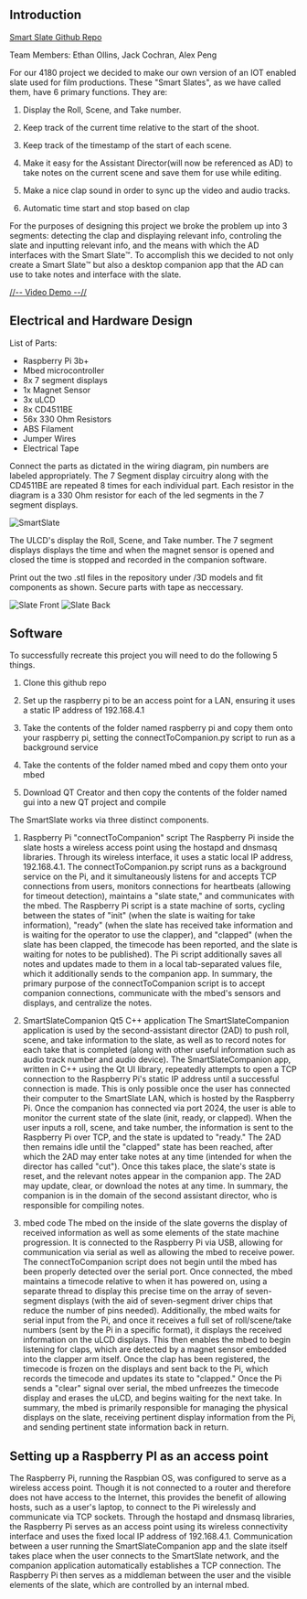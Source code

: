 Introduction
--

[Smart Slate Github Repo](https://github.com/eollins/SmartSlateCompanion/tree/master)

Team Members: Ethan Ollins, Jack Cochran, Alex Peng

For our 4180 project we decided to make our own version of an IOT enabled slate used for film productions. These "Smart Slates", as we have called them, have 6 primary functions.
They are:

1) Display the Roll, Scene, and Take number.
  
2) Keep track of the current time relative to the start of the shoot.
   
3) Keep track of the timestamp of the start of each scene.
   
4) Make it easy for the Assistant Director(will now be referenced as AD) to take notes on the current scene and save them for use while editing.
   
5) Make a nice clap sound in order to sync up the video and audio tracks.
    
6) Automatic time start and stop based on clap

For the purposes of designing this project we broke the problem up into 3 segments: detecting the clap and displaying relevant info, controling the slate and inputting relevant info, and the means with which the AD interfaces with the Smart Slate™️. To accomplish this we decided to not only create a Smart Slate™️ but also a desktop companion app that the AD can use to take notes and interface with the slate.

<a href="http://youtu.be/_YN7Nneg3RY" target="_blank">//-- Video Demo --//</a>


Electrical and Hardware Design
-

List of Parts:
* Raspberry Pi 3b+
* Mbed microcontroller
* 8x 7 segment displays
* 1x Magnet Sensor
* 3x uLCD
* 8x CD4511BE
* 56x 330 Ohm Resistors
* ABS Filament
* Jumper Wires
* Electrical Tape

Connect the parts as dictated in the wiring diagram, pin numbers are labeled appropriately. The 7 Segment display circuitry along with the CD4511BE are repeated 8 times for each individual part. Each resistor in the diagram is a 330 Ohm resistor for each of the led segments in the 7 segment displays.

![SmartSlate](https://github.com/eollins/SmartSlateCompanion/assets/91165948/37397345-6701-40be-8acd-53e69f9c927e)



The ULCD's display the Roll, Scene, and Take number. The 7 segment displays displays the time and when the magnet sensor is opened and closed the time is stopped and recorded in the companion software.

Print out the two .stl files in the repository under /3D models and fit components as shown. Secure parts with tape as neccessary.

![Slate Front](https://github.com/eollins/SmartSlateCompanion/assets/91165948/4287fa16-3772-4246-b1cf-44e2e2c96084)
![Slate Back](https://github.com/eollins/SmartSlateCompanion/assets/91165948/dc97f9d7-b2ea-45a1-a74e-e8c866eb5b9c)


Software
--
To successfully recreate this project you will need to do the following 5 things.

1) Clone this github repo

2) Set up the raspberry pi to be an access point for a LAN, ensuring it uses a static IP address of 192.168.4.1

3) Take the contents of the folder named raspberry pi and copy them onto your raspberry pi, setting the connectToCompanion.py script to run as a background service

4) Take the contents of the folder named mbed and copy them onto your mbed

5) Download QT Creator and then copy the contents of the folder named gui into a new QT project and compile

The SmartSlate works via three distinct components.

1) Raspberry Pi "connectToCompanion" script
The Raspberry Pi inside the slate hosts a wireless access point using the hostapd and dnsmasq libraries. Through its wireless interface, it uses a static local IP address, 192.168.4.1. The connectToCompanion.py script runs as a background service on the Pi, and it simultaneously listens for and accepts TCP connections from users, monitors connections for heartbeats (allowing for timeout detection), maintains a "slate state," and communicates with the mbed. The Raspberry Pi script is a state machine of sorts, cycling between the states of "init" (when the slate is waiting for take information), "ready" (when the slate has received take information and is waiting for the operator to use the clapper), and "clapped" (when the slate has been clapped, the timecode has been reported, and the slate is waiting for notes to be published). The Pi script additionally saves all notes and updates made to them in a local tab-separated values file, which it additionally sends to the companion app. In summary, the primary purpose of the connectToCompanion script is to accept companion connections, communicate with the mbed's sensors and displays, and centralize the notes.

2) SmartSlateCompanion Qt5 C++ application
The SmartSlateCompanion application is used by the second-assistant director (2AD) to push roll, scene, and take information to the slate, as well as to record notes for each take that is completed (along with other useful information such as audio track number and audio device). The SmartSlateCompanion app, written in C++ using the Qt UI library, repeatedly attempts to open a TCP connection to the Raspberry Pi's static IP address until a successful connection is made. This is only possible once the user has connected their computer to the SmartSlate LAN, which is hosted by the Raspberry Pi. Once the companion has connected via port 2024, the user is able to monitor the current state of the slate (init, ready, or clapped). When the user inputs a roll, scene, and take number, the information is sent to the Raspberry Pi over TCP, and the state is updated to "ready." The 2AD then remains idle until the "clapped" state has been reached, after which the 2AD may enter take notes at any time (intended for when the director has called "cut"). Once this takes place, the slate's state is reset, and the relevant notes appear in the companion app. The 2AD may update, clear, or download the notes at any time. In summary, the companion is in the domain of the second assistant director, who is responsible for compiling notes.

3) mbed code
The mbed on the inside of the slate governs the display of received information as well as some elements of the state machine progression. It is connected to the Raspberry Pi via USB, allowing for communication via serial as well as allowing the mbed to receive power. The connectToCompanion script does not begin until the mbed has been properly detected over the serial port. Once connected, the mbed maintains a timecode relative to when it has powered on, using a separate thread to display this precise time on the array of seven-segment displays (with the aid of seven-segment driver chips that reduce the number of pins needed). Additionally, the mbed waits for serial input from the Pi, and once it receives a full set of roll/scene/take numbers (sent by the Pi in a specific format), it displays the received information on the uLCD displays. This then enables the mbed to begin listening for claps, which are detected by a magnet sensor embedded into the clapper arm itself. Once the clap has been registered, the timecode is frozen on the displays and sent back to the Pi, which records the timecode and updates its state to "clapped." Once the Pi sends a "clear" signal over serial, the mbed unfreezes the timecode display and erases the uLCD, and begins waiting for the next take. In summary, the mbed is primarily responsible for managing the physical displays on the slate, receiving pertinent display information from the Pi, and sending pertinent state information back in return.

Setting up a Raspberry PI as an access point
--
The Raspberry Pi, running the Raspbian OS, was configured to serve as a wireless access point. Though it is not connected to a router and therefore does not have access to the Internet, this provides the benefit of allowing hosts, such as a user's laptop, to connect to the Pi wirelessly and communicate via TCP sockets. Through the hostapd and dnsmasq libraries, the Raspberry Pi serves as an access point using its wireless connectivity interface and uses the fixed local IP address of 192.168.4.1. Communication between a user running the SmartSlateCompanion app and the slate itself takes place when the user connects to the SmartSlate network, and the companion application automatically establishes a TCP connection. The Raspberry Pi then serves as a middleman between the user and the visible elements of the slate, which are controlled by an internal mbed.
